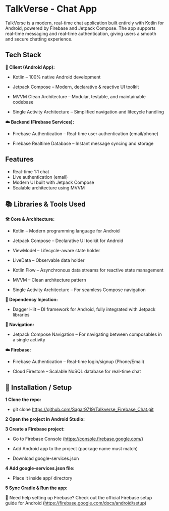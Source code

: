 
# TalkVerse - Chat App

TalkVerse is a modern, real-time chat application built entirely with Kotlin for Android, powered by Firebase and Jetpack Compose. The app supports real-time messaging and real-time authentication, giving users a smooth and secure chatting experience.


## Tech Stack

**📱 Client (Android App):** 

- Kotlin – 100% native Android development

- Jetpack Compose – Modern, declarative & reactive UI toolkit

- MVVM Clean Architecture – Modular, testable, and maintainable codebase

- Single Activity Architecture – Simplified navigation and lifecycle handling

**☁️ Backend (Firebase Services):** 

- Firebase Authentication – Real-time user authentication (email/phone)

- Firebase Realtime Database – Instant message syncing and storage


## Features

- Real-time 1:1 chat
- Live authentication (email)
- Modern UI built with Jetpack Compose
- Scalable architecture using MVVM


## 📚 Libraries & Tools Used

**🛠️ Core & Architecture:** 

- Kotlin – Modern programming language for Android

- Jetpack Compose – Declarative UI toolkit for Android

- ViewModel – Lifecycle-aware state holder

- LiveData – Observable data holder

- Kotlin Flow – Asynchronous data streams for reactive state management

- MVVM – Clean architecture pattern

- Single Activity Architecture – For seamless Compose navigation

**🔐 Dependency Injection:** 

- Dagger Hilt – DI framework for Android, fully integrated with Jetpack libraries

**🔄 Navigation:**

- Jetpack Compose Navigation – For navigating between composables in a single activity

**☁️ Firebase:**

- Firebase Authentication – Real-time login/signup (Phone/Email)

- Cloud Firestore – Scalable NoSQL database for real-time chat
##  🚀 Installation / Setup

**1 Clone the repo:** 

- git clone https://github.com/Sagar9719/Talkverse_Firebase_Chat.git

**2 Open the project in Android Studio:** 

**3 Create a Firebase project:**

- Go to Firebase Console (https://console.firebase.google.com/)

- Add Android app to the project (package name must match)

- Download google-services.json

**4 Add google-services.json file:**

- Place it inside app/ directory

**5 Sync Gradle & Run the app:**

🔗 Need help setting up Firebase? Check out the official Firebase setup guide for Android (https://firebase.google.com/docs/android/setup)
